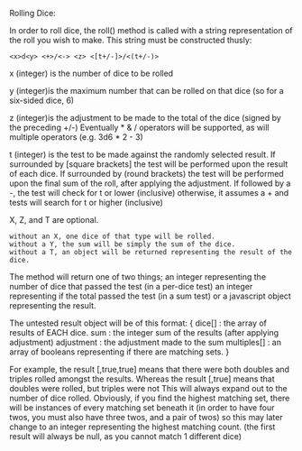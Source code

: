 Rolling Dice:

In order to roll dice, the roll() method is called with a string representation of the roll you wish to make.
This string must be constructed thusly:

    <x>d<y> <+>/<-> <z> <[t+/-]>/<(t+/-)>
    
x (integer) is the number of dice to be rolled

y (integer)is the maximum number that can be rolled on that dice (so for a six-sided dice, 6)

z (integer)is the adjustment to be made to the total of the dice (signed by the preceding +/-) Eventually * & / operators will be supported, as will multiple operators (e.g. 3d6 * 2 - 3)

t (integer) is the test to be made against the randomly selected result. If surrounded by [square brackets] the test will be performed upon the result of each dice. If surrounded by (round brackets) the test will be performed upon the final sum of the roll, after applying the adjustment. If followed by a -, the test will check for t or lower (inclusive) otherwise, it assumes a + and tests will search for t or higher (inclusive)

X, Z, and T are optional.

    without an X, one dice of that type will be rolled.
    without a Y, the sum will be simply the sum of the dice.
    without a T, an object will be returned representing the result of the dice.

The method will return one of two things; an integer representing the number of dice that passed the test (in a per-dice test) an integer representing if the total passed the test (in a sum test) or a javascript object representing the result.
    
The untested result object will be of this format:
{
    dice[]      : the array of results of EACH dice.
    sum         : the integer sum of the results (after applying adjustment)
    adjustment  : the adjustment made to the sum
    multiples[] : an array of booleans representing if there are matching sets.
}
    
For example, the result [,true,true] means that there were both doubles and triples rolled amongst the results.
Whereas the result [,true] means that doubles were rolled, but triples were not
This will always expand out to the number of dice rolled.
Obviously, if you find the highest matching set, there will be instances of every matching set beneath it (in order to have four twos, you must also have three twos, and a pair of twos) so this may later change to an integer representing the highest matching count.
(the first result will always be null, as you cannot match 1 different dice)
